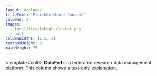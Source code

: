 ```yaml
---
layout: ncolumns
titleText: "Flexible Mixed Content"
columns: 2
images:
  - facilities/lehigh-cluster.png
  - null
columnWidths: [1.5, 2]
textboxHeight: 0
mainHeight: 75
---
```


<template #col0>
**DataFed** is a federated research data management platform. This column shows a text-only explanation.
</template>

